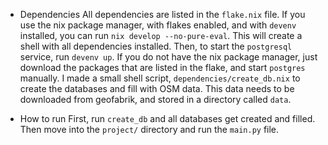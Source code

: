 - Dependencies
  All dependencies are listed in the `flake.nix` file. If you use the nix package manager, with flakes enabled, and with `devenv` installed, you can run `nix develop --no-pure-eval`.
  This will create a shell with all dependencies installed. Then, to start the `postgresql` service, run `devenv up`. If you do not have the nix package manager, just download the
  packages that are listed in the flake, and start `postgres` manually. I made a small shell script, `dependencies/create_db.nix` to create the databases and fill with OSM data.
  This data needs to be downloaded from geofabrik, and stored in a directory called `data`.

- How to run
  First, run `create_db` and all databases get created and filled. Then move into the `project/` directory and run the `main.py` file.

